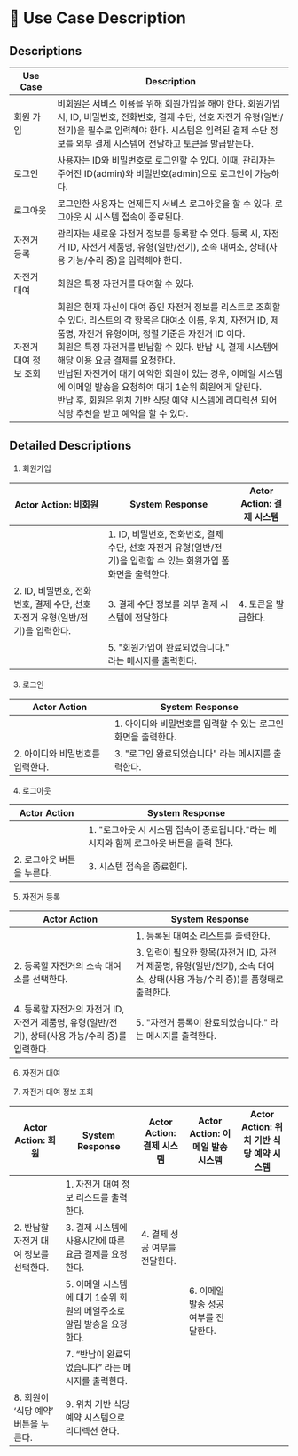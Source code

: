 # 📄 Use Case Description
## Descriptions
| Use Case | Description|
|---|---|
| 회원 가입 | 비회원은 서비스 이용을 위해 회원가입을 해야 한다. 회원가입시, ID, 비밀번호, 전화번호, 결제 수단, 선호 자전거 유형(일반/전기)을 필수로 입력해야 한다. 시스템은 입력된 결제 수단 정보를 외부 결제 시스템에 전달하고 토큰을 발급받는다. |
| 로그인 | 사용자는 ID와 비밀번호로 로그인할 수 있다. 이때, 관리자는 주어진 ID(admin)와 비밀번호(admin)으로 로그인이 가능하다. |
| 로그아웃 | 로그인한 사용자는 언제든지 서비스 로그아웃을 할 수 있다. 로그아웃 시 시스템 접속이 종료된다.|
| 자전거 등록 | 관리자는 새로운 자전거 정보를 등록할 수 있다. 등록 시, 자전거 ID, 자전거 제품명, 유형(일반/전기), 소속 대여소, 상태(사용 가능/수리 중)을 입력해야 한다. |
| 자전거 대여 | 회원은 특정 자전거를 대여할 수 있다. |
| 자전거 대여 정보 조회 | 회원은 현재 자신이 대여 중인 자전거 정보를 리스트로 조회할 수 있다. 리스트의 각 항목은 대여소 이름, 위치, 자전거 ID, 제품명, 자전거 유형이며, 정렬 기준은 자전거 ID 이다. <br> 회원은 특정 자전거를 반납할 수 있다. 반납 시, 결제 시스템에 해당 이용 요금 결제를 요청한다. <br> 반납된 자전거에 대기 예약한 회원이 있는 경우, 이메일 시스템에 이메일 발송을 요청하여 대기 1순위 회원에게 알린다. <br> 반납 후, 회원은 위치 기반 식당 예약 시스템에 리디렉션 되어 식당 추천을 받고 예약을 할 수 있다. |



## Detailed Descriptions
1. 회원가입

 | Actor Action: 비회원 | System Response | Actor Action: 결제 시스템 |
 |---|---|---|
 | | 1. ID, 비밀번호, 전화번호, 결제 수단, 선호 자전거 유형(일반/전기)을 입력할 수 있는 회원가입 폼화면을 출력한다. | |
 | 2. ID, 비밀번호, 전화번호, 결제 수단, 선호 자전거 유형(일반/전기)을 입력한다. | 3. 결제 수단 정보를 외부 결제 시스템에 전달한다. | 4. 토큰을 발급한다. |
 | |5. "회원가입이 완료되었습니다." 라는 메시지를 출력한다.| |

 
3. 로그인

 | Actor Action | System Response |
 |---|---|
 | | 1. 아이디와 비밀번호를 입력할 수 있는 로그인 화면을 출력한다. |
 | 2. 아이디와 비밀번호를 입력한다. | 3. "로그인 완료되었습니다" 라는 메시지를 출력한다. |
 
4. 로그아웃

 | Actor Action | System Response |
 |---|---|
 | | 1. "로그아웃 시 시스템 접속이 종료됩니다."라는 메시지와 함께 로그아웃 버튼을 출력 한다. |
 | 2. 로그아웃 버튼을 누른다. | 3. 시스템 접속을 종료한다. |

5. 자전거 등록

 | Actor Action | System Response |
 |---|---|
 | | 1. 등록된 대여소 리스트를 출력한다. |
 | 2. 등록할 자전거의 소속 대여소를 선택한다. | 3. 입력이 필요한 항목(자전거 ID, 자전거 제품명, 유형(일반/전기), 소속 대여소, 상태(사용 가능/수리 중))를 폼형태로 출력한다. |
 | 4. 등록할 자전거의 자전거 ID, 자전거 제품명, 유형(일반/전기), 상태(사용 가능/수리 중)를 입력한다. | 5. "자전거 등록이 완료되었습니다." 라는 메시지를 출력한다. |

6. 자전거 대여




7. 자전거 대여 정보 조회

 | Actor Action: 회원 | System Response | Actor Action: 결제 시스템 | Actor Action: 이메일 발송 시스템 | Actor Action: 위치 기반 식당 예약 시스템 |
 |---|---|---|---|---| 
 | | 1. 자전거 대여 정보 리스트를 출력한다. | | | |
 | 2. 반납할 자전거 대여 정보를 선택한다. | 3. 결제 시스템에 사용시간에 따른 요금 결제를 요청한다. | 4. 결제 성공 여부를 전달한다. | | |
 | | 5. 이메일 시스템에 대기 1순위 회원의 메일주소로 알림 발송을 요청한다. | | 6. 이메일 발송 성공 여부를 전달한다. | |
 | | 7. “반납이 완료되었습니다” 라는 메시지를 출력한다. | | | |
 | 8. 회원이 ‘식당 예약’ 버튼을 누른다. | 9. 위치 기반 식당 예약 시스템으로 리디렉션 한다. | | | |


